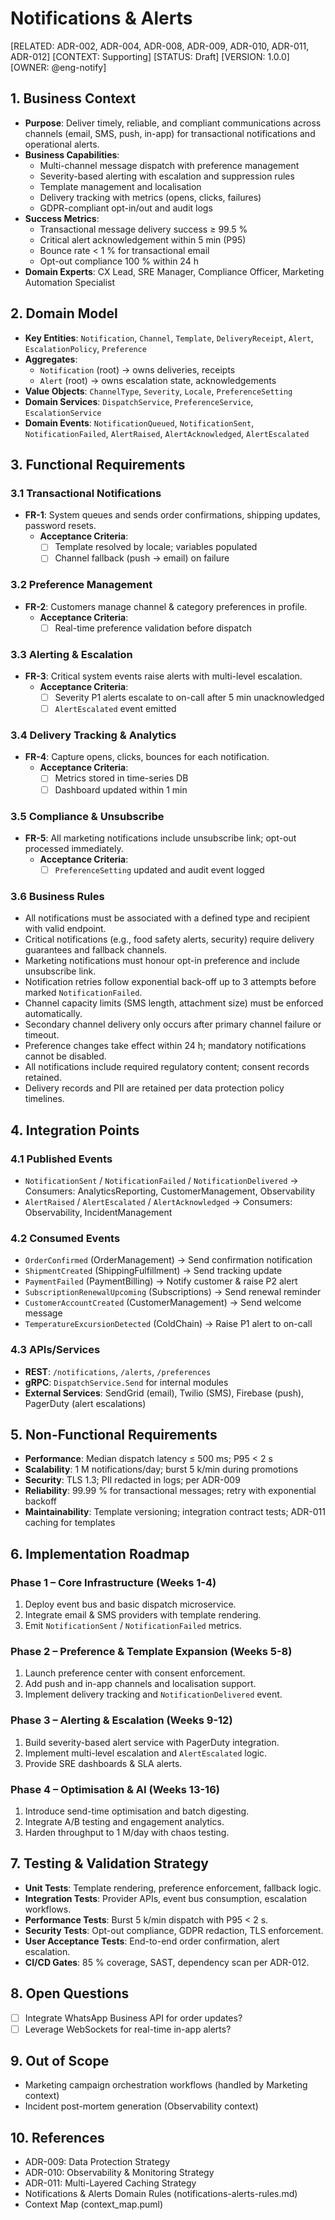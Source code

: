 # Notifications & Alerts

[RELATED: ADR-002, ADR-004, ADR-008, ADR-009, ADR-010, ADR-011, ADR-012]
[CONTEXT: Supporting]
[STATUS: Draft]
[VERSION: 1.0.0]
[OWNER: @eng-notify]

## 1. Business Context
- **Purpose**: Deliver timely, reliable, and compliant communications across channels (email, SMS, push, in-app) for transactional notifications and operational alerts.
- **Business Capabilities**:
  - Multi-channel message dispatch with preference management
  - Severity-based alerting with escalation and suppression rules
  - Template management and localisation
  - Delivery tracking with metrics (opens, clicks, failures)
  - GDPR-compliant opt-in/out and audit logs
- **Success Metrics**:
  - Transactional message delivery success ≥ 99.5 %
  - Critical alert acknowledgement within 5 min (P95)
  - Bounce rate < 1 % for transactional email
  - Opt-out compliance 100 % within 24 h
- **Domain Experts**: CX Lead, SRE Manager, Compliance Officer, Marketing Automation Specialist

## 2. Domain Model
- **Key Entities**: `Notification`, `Channel`, `Template`, `DeliveryReceipt`, `Alert`, `EscalationPolicy`, `Preference`
- **Aggregates**:
  - `Notification` (root) → owns deliveries, receipts
  - `Alert` (root) → owns escalation state, acknowledgements
- **Value Objects**: `ChannelType`, `Severity`, `Locale`, `PreferenceSetting`
- **Domain Services**: `DispatchService`, `PreferenceService`, `EscalationService`
- **Domain Events**: `NotificationQueued`, `NotificationSent`, `NotificationFailed`, `AlertRaised`, `AlertAcknowledged`, `AlertEscalated`

## 3. Functional Requirements
### 3.1 Transactional Notifications
- **FR-1**: System queues and sends order confirmations, shipping updates, password resets.
  - **Acceptance Criteria**:
    - [ ] Template resolved by locale; variables populated
    - [ ] Channel fallback (push → email) on failure

### 3.2 Preference Management
- **FR-2**: Customers manage channel & category preferences in profile.
  - **Acceptance Criteria**:
    - [ ] Real-time preference validation before dispatch

### 3.3 Alerting & Escalation
- **FR-3**: Critical system events raise alerts with multi-level escalation.
  - **Acceptance Criteria**:
    - [ ] Severity P1 alerts escalate to on-call after 5 min unacknowledged
    - [ ] `AlertEscalated` event emitted

### 3.4 Delivery Tracking & Analytics
- **FR-4**: Capture opens, clicks, bounces for each notification.
  - **Acceptance Criteria**:
    - [ ] Metrics stored in time-series DB
    - [ ] Dashboard updated within 1 min

### 3.5 Compliance & Unsubscribe
- **FR-5**: All marketing notifications include unsubscribe link; opt-out processed immediately.
  - **Acceptance Criteria**:
    - [ ] `PreferenceSetting` updated and audit event logged

### 3.6 Business Rules
- All notifications must be associated with a defined type and recipient with valid endpoint.
- Critical notifications (e.g., food safety alerts, security) require delivery guarantees and fallback channels.
- Marketing notifications must honour opt-in preference and include unsubscribe link.
- Notification retries follow exponential back-off up to 3 attempts before marked `NotificationFailed`.
- Channel capacity limits (SMS length, attachment size) must be enforced automatically.
- Secondary channel delivery only occurs after primary channel failure or timeout.
- Preference changes take effect within 24 h; mandatory notifications cannot be disabled.
- All notifications include required regulatory content; consent records retained.
- Delivery records and PII are retained per data protection policy timelines.

## 4. Integration Points
### 4.1 Published Events
- `NotificationSent` / `NotificationFailed` / `NotificationDelivered` → Consumers: AnalyticsReporting, CustomerManagement, Observability
- `AlertRaised` / `AlertEscalated` / `AlertAcknowledged` → Consumers: Observability, IncidentManagement

### 4.2 Consumed Events
- `OrderConfirmed` (OrderManagement) → Send confirmation notification
- `ShipmentCreated` (ShippingFulfillment) → Send tracking update
- `PaymentFailed` (PaymentBilling) → Notify customer & raise P2 alert
- `SubscriptionRenewalUpcoming` (Subscriptions) → Send renewal reminder
- `CustomerAccountCreated` (CustomerManagement) → Send welcome message
- `TemperatureExcursionDetected` (ColdChain) → Raise P1 alert to on-call

### 4.3 APIs/Services
- **REST**: `/notifications`, `/alerts`, `/preferences`
- **gRPC**: `DispatchService.Send` for internal modules
- **External Services**: SendGrid (email), Twilio (SMS), Firebase (push), PagerDuty (alert escalations)

## 5. Non-Functional Requirements
- **Performance**: Median dispatch latency ≤ 500 ms; P95 < 2 s
- **Scalability**: 1 M notifications/day; burst 5 k/min during promotions
- **Security**: TLS 1.3; PII redacted in logs; per ADR-009
- **Reliability**: 99.99 % for transactional messages; retry with exponential backoff
- **Maintainability**: Template versioning; integration contract tests; ADR-011 caching for templates

## 6. Implementation Roadmap
### Phase 1 – Core Infrastructure (Weeks 1-4)
1. Deploy event bus and basic dispatch microservice.
2. Integrate email & SMS providers with template rendering.
3. Emit `NotificationSent` / `NotificationFailed` metrics.

### Phase 2 – Preference & Template Expansion (Weeks 5-8)
1. Launch preference center with consent enforcement.
2. Add push and in-app channels and localisation support.
3. Implement delivery tracking and `NotificationDelivered` event.

### Phase 3 – Alerting & Escalation (Weeks 9-12)
1. Build severity-based alert service with PagerDuty integration.
2. Implement multi-level escalation and `AlertEscalated` logic.
3. Provide SRE dashboards & SLA alerts.

### Phase 4 – Optimisation & AI (Weeks 13-16)
1. Introduce send-time optimisation and batch digesting.
2. Integrate A/B testing and engagement analytics.
3. Harden throughput to 1 M/day with chaos testing.

## 7. Testing & Validation Strategy
- **Unit Tests**: Template rendering, preference enforcement, fallback logic.
- **Integration Tests**: Provider APIs, event bus consumption, escalation workflows.
- **Performance Tests**: Burst 5 k/min dispatch with P95 < 2 s.
- **Security Tests**: Opt-out compliance, GDPR redaction, TLS enforcement.
- **User Acceptance Tests**: End-to-end order confirmation, alert escalation.
- **CI/CD Gates**: 85 % coverage, SAST, dependency scan per ADR-012.

## 8. Open Questions
- [ ] Integrate WhatsApp Business API for order updates?
- [ ] Leverage WebSockets for real-time in-app alerts?

## 9. Out of Scope
- Marketing campaign orchestration workflows (handled by Marketing context)
- Incident post-mortem generation (Observability context)

## 10. References
- ADR-009: Data Protection Strategy
- ADR-010: Observability & Monitoring Strategy
- ADR-011: Multi-Layered Caching Strategy
- Notifications & Alerts Domain Rules (notifications-alerts-rules.md)
- Context Map (context_map.puml)
